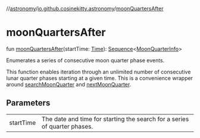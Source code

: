 //[astronomy](../../index.md)/[io.github.cosinekitty.astronomy](index.md)/[moonQuartersAfter](moon-quarters-after.md)

# moonQuartersAfter

fun [moonQuartersAfter](moon-quarters-after.md)(startTime: [Time](-time/index.md)): [Sequence](https://kotlinlang.org/api/latest/jvm/stdlib/kotlin.sequences/-sequence/index.html)&lt;[MoonQuarterInfo](-moon-quarter-info/index.md)&gt;

Enumerates a series of consecutive moon quarter phase events.

This function enables iteration through an unlimited number of consecutive lunar quarter phases starting at a given time. This is a convenience wrapper around [searchMoonQuarter](search-moon-quarter.md) and [nextMoonQuarter](next-moon-quarter.md).

## Parameters

| | |
|---|---|
| startTime | The date and time for starting the search for a series of quarter phases. |
